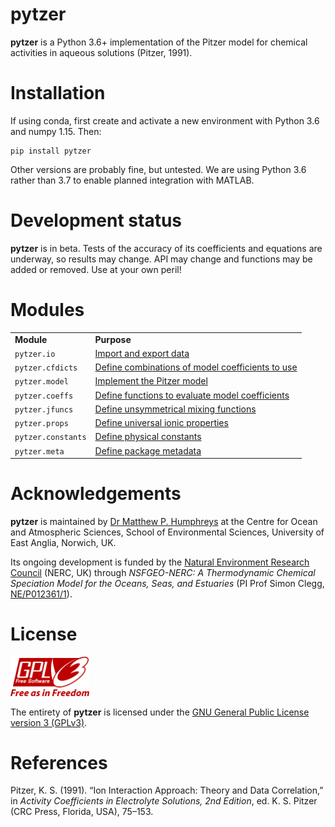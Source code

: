 <!--<script src='https://cdnjs.cloudflare.com/ajax/libs/mathjax/2.7.5/MathJax.js?config=TeX-MML-AM_CHTML' async></script>-->

# pytzer

**pytzer** is a Python 3.6+ implementation of the Pitzer model for chemical activities in aqueous solutions (Pitzer, 1991).


# Installation

If using conda, first create and activate a new environment with Python 3.6 and numpy 1.15. Then:

```
pip install pytzer
```

Other versions are probably fine, but untested. We are using Python 3.6 rather than 3.7 to enable planned integration with MATLAB.


# Development status

**pytzer** is in beta. Tests of the accuracy of its coefficients and equations are underway, so results may change. API may change and functions may be added or removed. Use at your own peril!


# Modules

<table><tr>

<td><strong>Module</strong></td>
<td><strong>Purpose</strong></td>

</tr><tr>

<td><code>pytzer.io</code></td>
<td><a href="modules/io">Import and export data</a></td>

</tr><tr>

<td><code>pytzer.cfdicts</code></td>
<td><a href="modules/cfdicts">Define combinations of model coefficients to use</a></td>

</tr><tr>

<td><code>pytzer.model</code></td>
<td><a href="modules/model">Implement the Pitzer model</a></td>

</tr><tr>

<td><code>pytzer.coeffs</code></td>
<td><a href="modules/coeffs">Define functions to evaluate model coefficients</a></td>

</tr><tr>

<td><code>pytzer.jfuncs</code></td>
<td><a href="modules/jfuncs">Define unsymmetrical mixing functions</a></td>

</tr><tr>

<td><code>pytzer.props</code></td>
<td><a href="modules/props">Define universal ionic properties</a></td>

</tr><tr>

<td><code>pytzer.constants</code></td>
<td><a href="modules/constants">Define physical constants</a></td>

</tr><tr>

<td><code>pytzer.meta</code></td>
<td><a href="modules/meta">Define package metadata</a></td>

</tr></table>

# Acknowledgements

**pytzer** is maintained by [Dr Matthew P. Humphreys](https://mvdh.xyz) at the Centre for Ocean and Atmospheric Sciences, School of Environmental Sciences, University of East Anglia, Norwich, UK.

Its ongoing development is funded by the [Natural Environment Research Council](https://nerc.ukri.org/) (NERC, UK) through *NSFGEO-NERC: A Thermodynamic Chemical Speciation Model for the Oceans, Seas, and Estuaries* (PI Prof Simon Clegg, [NE/P012361/1](http://gotw.nerc.ac.uk/list_full.asp?pcode=NE%2FP012361%2F1)).

# License

<img src="img/1920px-GPLv3_Logo.svg.png" width="25%" />

The entirety of **pytzer** is licensed under the [GNU General Public License version 3 (GPLv3)](https://www.gnu.org/licenses/gpl-3.0.en.html).

# References

Pitzer, K. S. (1991). “Ion Interaction Approach: Theory and Data Correlation,” in *Activity Coefficients in Electrolyte Solutions, 2nd Edition*, ed. K. S. Pitzer (CRC Press, Florida, USA), 75–153.
